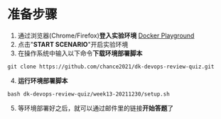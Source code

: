 # 准备步骤
1. 通过浏览器(Chrome/Firefox)**登入实验环境** [Docker Playground](https://katacoda.com/loodse/courses/docker/docker-01-playground)
2. 点击"**START SCENARIO**"开启实验环境
3. 在操作系统中输入以下命令**下载环境部署脚本**
```
git clone https://github.com/chance2021/dk-devops-review-quiz.git
```
4. **运行环境部署脚本**
```
bash dk-devops-review-quiz/week13-20211230/setup.sh
```
5. 等环境部署好之后，就可以通过邮件里的链接**开始答题**了
